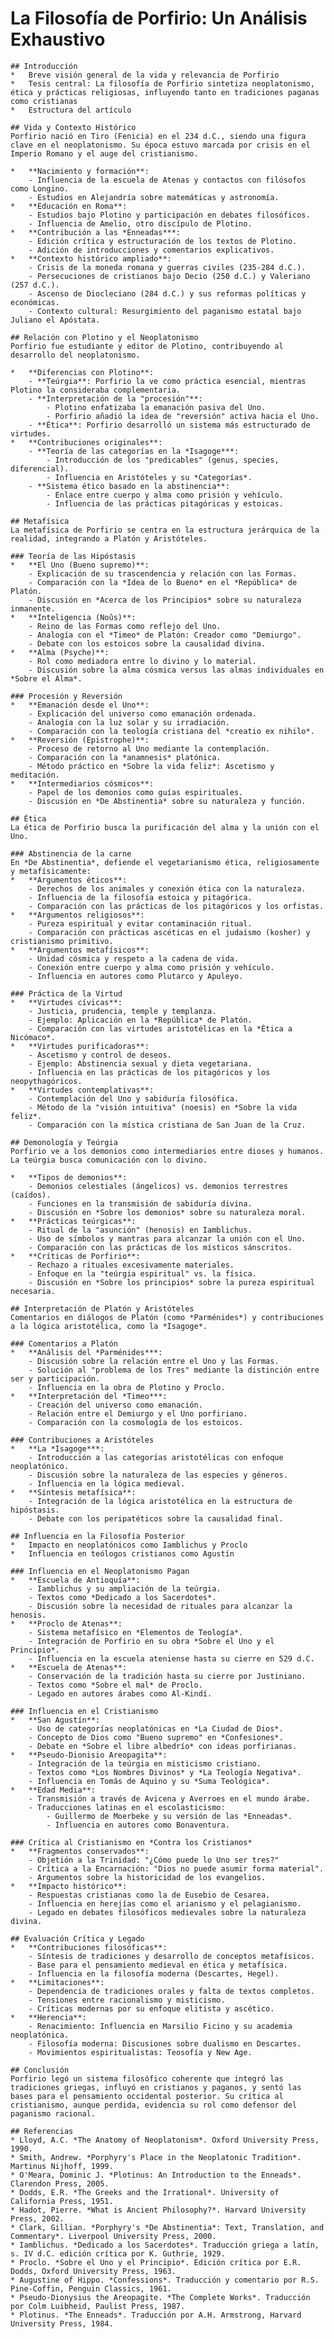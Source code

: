 # La Filosofía de Porfirio: Un Análisis Exhaustivo

    ## Introducción
    *   Breve visión general de la vida y relevancia de Porfirio
    *   Tesis central: La filosofía de Porfirio sintetiza neoplatonismo, ética y prácticas religiosas, influyendo tanto en tradiciones paganas como cristianas
    *   Estructura del artículo

    ## Vida y Contexto Histórico
    Porfirio nació en Tiro (Fenicia) en el 234 d.C., siendo una figura clave en el neoplatonismo. Su época estuvo marcada por crisis en el Imperio Romano y el auge del cristianismo.

    *   **Nacimiento y formación**: 
        - Influencia de la escuela de Atenas y contactos con filósofos como Longino.
        - Estudios en Alejandría sobre matemáticas y astronomía.
    *   **Educación en Roma**: 
        - Estudios bajo Plotino y participación en debates filosóficos.
        - Influencia de Amelio, otro discípulo de Plotino.
    *   **Contribución a las *Enneadas***: 
        - Edición crítica y estructuración de los textos de Plotino.
        - Adición de introducciones y comentarios explicativos.
    *   **Contexto histórico ampliado**:
        - Crisis de la moneda romana y guerras civiles (235-284 d.C.).
        - Persecuciones de cristianos bajo Decio (250 d.C.) y Valeriano (257 d.C.).
        - Ascenso de Diocleciano (284 d.C.) y sus reformas políticas y económicas.
        - Contexto cultural: Resurgimiento del paganismo estatal bajo Juliano el Apóstata.

    ## Relación con Plotino y el Neoplatonismo
    Porfirio fue estudiante y editor de Plotino, contribuyendo al desarrollo del neoplatonismo.

    *   **Diferencias con Plotino**:
        - **Teúrgia**: Porfirio la ve como práctica esencial, mientras Plotino la consideraba complementaria.
        - **Interpretación de la "procesión"**: 
            - Plotino enfatizaba la emanación pasiva del Uno.
            - Porfirio añadió la idea de "reversión" activa hacia el Uno.
        - **Ética**: Porfirio desarrolló un sistema más estructurado de virtudes.
    *   **Contribuciones originales**:
        - **Teoría de las categorías en la *Isagoge***:
            - Introducción de los "predicables" (genus, species, diferencial).
            - Influencia en Aristóteles y su *Categorías*.
        - **Sistema ético basado en la abstinencia**:
            - Enlace entre cuerpo y alma como prisión y vehículo.
            - Influencia de las prácticas pitagóricas y estoicas.

    ## Metafísica
    La metafísica de Porfirio se centra en la estructura jerárquica de la realidad, integrando a Platón y Aristóteles.

    ### Teoría de las Hipóstasis
    *   **El Uno (Bueno supremo)**:
        - Explicación de su trascendencia y relación con las Formas.
        - Comparación con la *Idea de lo Bueno* en el *República* de Platón.
        - Discusión en *Acerca de los Principios* sobre su naturaleza inmanente.
    *   **Inteligencia (Noûs)**:
        - Reino de las Formas como reflejo del Uno.
        - Analogía con el *Timeo* de Platón: Creador como "Demiurgo".
        - Debate con los estoicos sobre la causalidad divina.
    *   **Alma (Psyche)**:
        - Rol como mediadora entre lo divino y lo material.
        - Discusión sobre la alma cósmica versus las almas individuales en *Sobre el Alma*.

    ### Procesión y Reversión
    *   **Emanación desde el Uno**:
        - Explicación del universo como emanación ordenada.
        - Analogía con la luz solar y su irradiación.
        - Comparación con la teología cristiana del *creatio ex nihilo*.
    *   **Reversión (Epistrophe)**:
        - Proceso de retorno al Uno mediante la contemplación.
        - Comparación con la *anamnesis* platónica.
        - Método práctico en *Sobre la vida feliz*: Ascetismo y meditación.
    *   **Intermediarios cósmicos**:
        - Papel de los demonios como guías espirituales.
        - Discusión en *De Abstinentia* sobre su naturaleza y función.

    ## Ética
    La ética de Porfirio busca la purificación del alma y la unión con el Uno.

    ### Abstinencia de la carne
    En *De Abstinentia*, defiende el vegetarianismo ética, religiosamente y metafísicamente:
    *   **Argumentos éticos**:
        - Derechos de los animales y conexión ética con la naturaleza.
        - Influencia de la filosofía estoica y pitagórica.
        - Comparación con las prácticas de los pitagóricos y los orfistas.
    *   **Argumentos religiosos**:
        - Pureza espiritual y evitar contaminación ritual.
        - Comparación con prácticas ascéticas en el judaísmo (kosher) y cristianismo primitivo.
    *   **Argumentos metafísicos**:
        - Unidad cósmica y respeto a la cadena de vida.
        - Conexión entre cuerpo y alma como prisión y vehículo.
        - Influencia en autores como Plutarco y Apuleyo.

    ### Práctica de la Virtud
    *   **Virtudes cívicas**:
        - Justicia, prudencia, temple y templanza.
        - Ejemplo: Aplicación en la *República* de Platón.
        - Comparación con las virtudes aristotélicas en la *Ética a Nicómaco*.
    *   **Virtudes purificadoras**:
        - Ascetismo y control de deseos.
        - Ejemplo: Abstinencia sexual y dieta vegetariana.
        - Influencia en las prácticas de los pitagóricos y los neopythagóricos.
    *   **Virtudes contemplativas**:
        - Contemplación del Uno y sabiduría filosófica.
        - Método de la "visión intuitiva" (noesis) en *Sobre la vida feliz*.
        - Comparación con la mística cristiana de San Juan de la Cruz.

    ## Demonología y Teúrgia
    Porfirio ve a los demonios como intermediarios entre dioses y humanos. La teúrgia busca comunicación con lo divino.

    *   **Tipos de demonios**:
        - Demonios celestiales (ángelicos) vs. demonios terrestres (caídos).
        - Funciones en la transmisión de sabiduría divina.
        - Discusión en *Sobre los demonios* sobre su naturaleza moral.
    *   **Prácticas teúrgicas**:
        - Ritual de la "asunción" (henosis) en Iamblichus.
        - Uso de símbolos y mantras para alcanzar la unión con el Uno.
        - Comparación con las prácticas de los místicos sánscritos.
    *   **Críticas de Porfirio**:
        - Rechazo a rituales excesivamente materiales.
        - Enfoque en la "teúrgia espiritual" vs. la física.
        - Discusión en *Sobre los principios* sobre la pureza espiritual necesaria.

    ## Interpretación de Platón y Aristóteles
    Comentarios en diálogos de Platón (como *Parménides*) y contribuciones a la lógica aristotélica, como la *Isagoge*.

    ### Comentarios a Platón
    *   **Análisis del *Parménides***:
        - Discusión sobre la relación entre el Uno y las Formas.
        - Solución al "problema de los Tres" mediante la distinción entre ser y participación.
        - Influencia en la obra de Plotino y Proclo.
    *   **Interpretación del *Timeo***:
        - Creación del universo como emanación.
        - Relación entre el Demiurgo y el Uno porfiriano.
        - Comparación con la cosmología de los estoicos.

    ### Contribuciones a Aristóteles
    *   **La *Isagoge***:
        - Introducción a las categorías aristotélicas con enfoque neoplatónico.
        - Discusión sobre la naturaleza de las especies y géneros.
        - Influencia en la lógica medieval.
    *   **Síntesis metafísica**:
        - Integración de la lógica aristotélica en la estructura de hipóstasis.
        - Debate con los peripatéticos sobre la causalidad final.

    ## Influencia en la Filosofía Posterior
    *   Impacto en neoplatónicos como Iamblichus y Proclo
    *   Influencia en teólogos cristianos como Agustín

    ### Influencia en el Neoplatonismo Pagan
    *   **Escuela de Antioquía**:
        - Iamblichus y su ampliación de la teúrgia.
        - Textos como *Dedicado a los Sacerdotes*.
        - Discusión sobre la necesidad de rituales para alcanzar la henosis.
    *   **Proclo de Atenas**:
        - Sistema metafísico en *Elementos de Teología*.
        - Integración de Porfirio en su obra *Sobre el Uno y el Principio*.
        - Influencia en la escuela ateniense hasta su cierre en 529 d.C.
    *   **Escuela de Atenas**:
        - Conservación de la tradición hasta su cierre por Justiniano.
        - Textos como *Sobre el mal* de Proclo.
        - Legado en autores árabes como Al-Kindí.

    ### Influencia en el Cristianismo
    *   **San Agustín**:
        - Uso de categorías neoplatónicas en *La Ciudad de Dios*.
        - Concepto de Dios como "Bueno supremo" en *Confesiones*.
        - Debate en *Sobre el libre albedrío* con ideas porfirianas.
    *   **Pseudo-Dionisio Areopagita**:
        - Integración de la teúrgia en misticismo cristiano.
        - Textos como *Los Nombres Divinos* y *La Teología Negativa*.
        - Influencia en Tomás de Aquino y su *Suma Teológica*.
    *   **Edad Media**:
        - Transmisión a través de Avicena y Averroes en el mundo árabe.
        - Traducciones latinas en el escolasticismo: 
            - Guillermo de Moerbeke y su versión de las *Enneadas*.
            - Influencia en autores como Bonaventura.

    ### Crítica al Cristianismo en *Contra los Cristianos*
    *   **Fragmentos conservados**:
        - Objetión a la Trinidad: "¿Cómo puede lo Uno ser tres?"
        - Crítica a la Encarnación: "Dios no puede asumir forma material".
        - Argumentos sobre la historicidad de los evangelios.
    *   **Impacto histórico**:
        - Respuestas cristianas como la de Eusebio de Cesarea.
        - Influencia en herejías como el arianismo y el pelagianismo.
        - Legado en debates filosóficos medievales sobre la naturaleza divina.

    ## Evaluación Crítica y Legado
    *   **Contribuciones filosóficas**:
        - Síntesis de tradiciones y desarrollo de conceptos metafísicos.
        - Base para el pensamiento medieval en ética y metafísica.
        - Influencia en la filosofía moderna (Descartes, Hegel).
    *   **Limitaciones**:
        - Dependencia de tradiciones orales y falta de textos completos.
        - Tensiones entre racionalismo y misticismo.
        - Críticas modernas por su enfoque elitista y ascético.
    *   **Herencia**:
        - Renacimiento: Influencia en Marsilio Ficino y su academia neoplatónica.
        - Filosofía moderna: Discusiones sobre dualismo en Descartes.
        - Movimientos espiritualistas: Teosofía y New Age.

    ## Conclusión
    Porfirio legó un sistema filosófico coherente que integró las tradiciones griegas, influyó en cristianos y paganos, y sentó las bases para el pensamiento occidental posterior. Su crítica al cristianismo, aunque perdida, evidencia su rol como defensor del paganismo racional.

    ## Referencias
    * Lloyd, A.C. *The Anatomy of Neoplatonism*. Oxford University Press, 1990.
    * Smith, Andrew. *Porphyry's Place in the Neoplatonic Tradition*. Martinus Nijhoff, 1999.
    * O'Meara, Dominic J. *Plotinus: An Introduction to the Enneads*. Clarendon Press, 2005.
    * Dodds, E.R. *The Greeks and the Irrational*. University of California Press, 1951.
    * Hadot, Pierre. *What is Ancient Philosophy?*. Harvard University Press, 2002.
    * Clark, Gillian. *Porphyry's *De Abstinentia*: Text, Translation, and Commentary*. Liverpool University Press, 2000.
    * Iamblichus. *Dedicado a los Sacerdotes*. Traducción griega a latín, s. IV d.C. edición crítica por K. Guthrie, 1929.
    * Proclo. *Sobre el Uno y el Principio*. Edición crítica por E.R. Dodds, Oxford University Press, 1963.
    * Augustine of Hippo. *Confessions*. Traducción y comentario por R.S. Pine-Coffin, Penguin Classics, 1961.
    * Pseudo-Dionysius the Areopagite. *The Complete Works*. Traducción por Colm Luibheid, Paulist Press, 1987.
    * Plotinus. *The Enneads*. Traducción por A.H. Armstrong, Harvard University Press, 1984.
